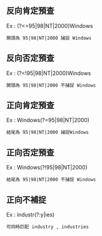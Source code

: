 反向肯定預查
---
Ex : 
	(?<=95|98|NT|2000)Windows
	
	開頭為 95|98|NT|2000 捕捉 Windows



反向否定預查
---

Ex : 
	(?<!95|98|NT|2000)Windows
	
	開頭為 95|98|NT|2000 不捕捉 Windows
	
	
	
正向肯定預查
---
Ex : 
	Windows(?=95|98|NT|2000)
	
	結尾為 95|98|NT|2000 捕捉Windows 



正向否定預查
---

Ex : 
	Windows(?!95|98|NT|2000)
	
	結尾為 95|98|NT|2000 不捕捉 Windows
	
	

正向不補捉
---

Ex :
	industr(?:y|ies)
		
	可同時匹配 industry , industries
	
